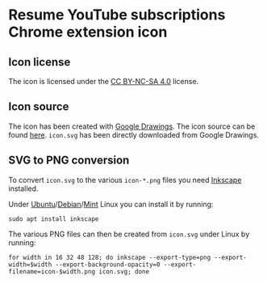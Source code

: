 # Resume YouTube subscriptions Chrome extension icon

## Icon license

The icon is licensed under the [CC BY-NC-SA 4.0](https://creativecommons.org/licenses/by-nc-sa/4.0/) license.

## Icon source

The icon has been created with [Google Drawings](https://docs.google.com/drawings). The icon source can be found [here](https://docs.google.com/drawings/d/1moEFNKpSQV19689p4Sf9qYxIKHlVwEi1EDLNgMV6PKg/edit?usp=sharing). `icon.svg` has been directly downloaded from Google Drawings.

## SVG to PNG conversion

To convert `icon.svg` to the various `icon-*.png` files you need [Inkscape](https://inkscape.org) installed. 

Under [Ubuntu](https://ubuntu.com)/[Debian](https://www.debian.org)/[Mint](https://linuxmint.com) Linux you can install it by running:

```shell
sudo apt install inkscape
```

The various PNG files can then be created from `icon.svg` under Linux by running:

```shell
for width in 16 32 48 128; do inkscape --export-type=png --export-width=$width --export-background-opacity=0 --export-filename=icon-$width.png icon.svg; done
```